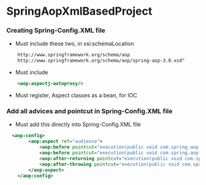# SpringAopXmlBasedProject

### Creating Spring-Config.XML file
* Must include these two, in xsi:schemaLocation
```xml
    http://www.springframework.org/schema/aop   
    http://www.springframework.org/schema/aop/spring-aop-3.0.xsd"
```
* Must include
```xml
    <aop:aspectj-autoproxy/>
```
* Must register, Aspect classes as a bean, for IOC

### Add all advices and pointcut in Spring-Config.XML file
* Must add this directly into Spring-Config.XML file
```xml
  <aop:config>
		<aop:aspect ref="audience">
			<aop:before pointcut="execution(public void com.spring.aop.concert.Performance.perform())" method="takeSeats"/>
			<aop:before pointcut="execution(public void com.spring.aop.concert.Performance.perform())" method="silenceCellPhones"/>
			<aop:after-returning pointcut="execution(public void com.spring.aop.concert.Performance.perform())" method="applause"/>
			<aop:after-throwing pointcut="execution(public void com.spring.aop.concert.Performance.perform(int))" method="demandRefund"/>
		</aop:aspect>
	</aop:config>
```
